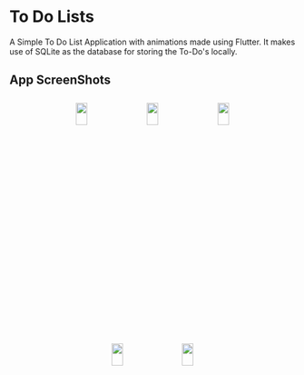 # To Do Lists
  A Simple To Do List Application with animations made using Flutter. It makes use of SQLite as the database for storing the To-Do's locally.

## App ScreenShots
<p align = "center">
  <img src = "https://github.com/user-attachments/assets/22d10a48-a840-4643-904e-d113b2962ff8" width = "20%" hspace = 10 vspace = 10, height = "10%">
  <img src = "https://github.com/user-attachments/assets/97ca6b09-df6d-4495-a399-b6925de72100" width = "20%" hspace = 10 vspace = 10, height = "10%">
  <img src = "https://github.com/user-attachments/assets/5839f36c-b183-4f62-ab07-8ad53d43751f" width = "20%" hspace = 10 vspace = 10, height = "10%">
<p align = "center">
  <img src = "https://github.com/user-attachments/assets/4f1ae72d-43ac-4e1c-a224-2ec8c2dd8aa8" width = "20%" hspace = 10 vspace = 10, height = "10%">
  <img src = "https://github.com/user-attachments/assets/f26bc58f-1dce-4e5d-b0cf-f2f38639bb3f" width = "20%" hspace = 10 vspace = 10, height = "10%">
</p>
